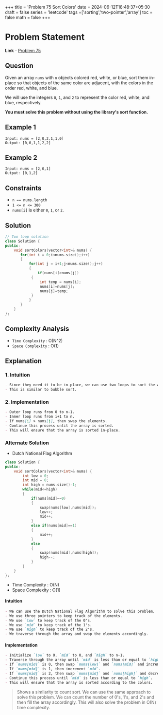 +++
title = 'Problem 75 Sort Colors'
date = 2024-06-12T18:48:37+05:30
draft = false
series = 'leetcode'
tags =['sorting','two-pointer','array']
toc = false
math = false
+++

# Problem Statement

**Link** - [Problem 75](https://leetcode.com/problems/sort-colors/description/)

## Question

Given an array `nums` with `n` objects colored red, white, or blue, sort them in-place so that objects of the same color are adjacent, with the colors in the order red, white, and blue.

We will use the integers `0`, `1`, and `2` to represent the color red, white, and blue, respectively.

**You must solve this problem without using the library's sort function.**

## Example 1

```text
Input: nums = [2,0,2,1,1,0]
Output: [0,0,1,1,2,2]
```

## Example 2

```text
Input: nums = [2,0,1]
Output: [0,1,2]
```

## Constraints

- `n == nums.length`
- `1 <= n <= 300`
- `nums[i]` is either `0`, `1`, or `2`.

## Solution

```cpp
// Two loop solution
class Solution {
public:
    void sortColors(vector<int>& nums) {
       for(int i = 0;i<nums.size();i++)
       {
           for(int j = i+1;j<nums.size();j++)
           {
               if(nums[i]>nums[j])
            {
                int temp = nums[i];
                nums[i]=nums[j];
                nums[j]=temp;
            }
           }
       }
    }
};
```

## Complexity Analysis

- `Time Complexity` : O(N^2)
- `Space Complexity` : O(1)

## Explanation

### 1. Intuition

```markdown
- Since they need it to be in-place, we can use two loops to sort the array.
- This is similar to bubble sort.
```

### 2. Implementation

```markdown
- Outer loop runs from 0 to n-1.
- Inner loop runs from i+1 to n.
- If nums[i] > nums[j], then swap the elements.
- Continue this process until the array is sorted.
- This will ensure that the array is sorted in-place.
```

### Alternate Solution

- Dutch National Flag Algorithm

```cpp
class Solution {
public:
    void sortColors(vector<int>& nums) {
        int low = 0;
        int mid = 0;
        int high = nums.size()-1;
        while(mid<=high)
        {
            if(nums[mid]==0)
            {
                swap(nums[low],nums[mid]);
                low++;
                mid++;
            }
            else if(nums[mid]==1)
            {
                mid++;
            }
            else
            {
                swap(nums[mid],nums[high]);
                high--;
            }
        }
    }
};
```

- Time Complexity : O(N)
- Space Complexity : O(1)

#### Intuition

```markdown
- We can use the Dutch National Flag Algorithm to solve this problem.
- We use three pointers to keep track of the elements.
- We use `low` to keep track of the 0's.
- We use `mid` to keep track of the 1's.
- We use `high` to keep track of the 2's.
- We traverse through the array and swap the elements accordingly.
```

#### Implementation

```markdown
- Initialize `low` to 0, `mid` to 0, and `high` to n-1.
- Traverse through the array until `mid` is less than or equal to `high`.
- If `nums[mid]` is 0, then swap `nums[low]` and `nums[mid]` and increment `low` and `mid`.
- If `nums[mid]` is 1, then increment `mid`.
- If `nums[mid]` is 2, then swap `nums[mid]` and `nums[high]` and decrement `high`.
- Continue this process until `mid` is less than or equal to `high`.
- This will ensure that the array is sorted according to the colors.
```

> Shows a similarity to count sort. We can use the same approach to solve this problem. We can count the number of 0's, 1's, and 2's and then fill the array accordingly. This will also solve the problem in O(N) time complexity.
